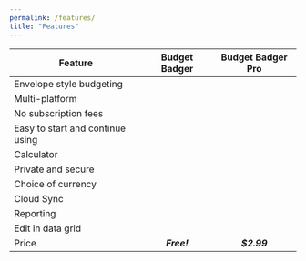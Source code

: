 ```yaml
---
permalink: /features/
title: "Features"
---
```


|Feature|Budget Badger|Budget Badger Pro|
|---|:-:|:-:|
|Envelope style budgeting|<i class="fas fa-check"></i>|<i class="fas fa-check"></i>|
|Multi-platform|<i class="fas fa-check"></i>|<i class="fas fa-check"></i>|
|No subscription fees|<i class="fas fa-check"></i>|<i class="fas fa-check"></i>|
|Easy to start and continue using|<i class="fas fa-check"></i>|<i class="fas fa-check"></i>|
|Calculator|<i class="fas fa-check"></i>|<i class="fas fa-check"></i>|
|Private and secure|<i class="fas fa-check"></i>|<i class="fas fa-check"></i>|
|Choice of currency|<i class="fas fa-check"></i>|<i class="fas fa-check"></i>|
|Cloud Sync||<i class="fas fa-check"></i>|
|Reporting||<i class="fas fa-check"></i>|
|Edit in data grid||<i class="fas fa-check"></i>|
|Price|***Free!***|***$2.99***|
